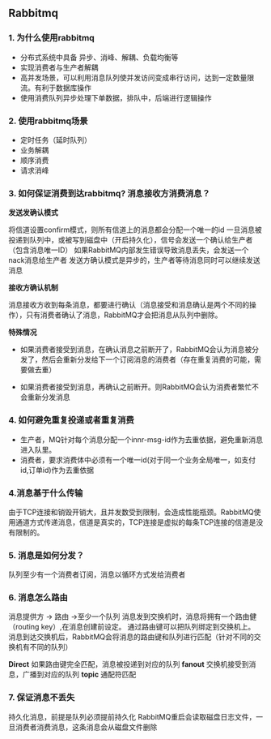 ## Rabbitmq
### 1. 为什么使用rabbitmq
- 分布式系统中具备 异步、消峰、解耦、负载均衡等
- 实现消费者与生产者解耦
- 高并发场景，可以利用消息队列使并发访问变成串行访问，达到一定数量限流。有利于数据库操作
- 使用消费队列异步处理下单数据，排队中，后端进行逻辑操作
### 2. 使用rabbitmq场景
- 定时任务（延时队列）
- 业务解耦
- 顺序消费
- 请求消峰

### 3. 如何保证消费到达rabbitmq? 消息接收方消费消息？

**发送发确认模式**

将信道设置confirm模式，则所有信道上的消息都会分配一个唯一的id
一旦消息被投递到队列中，或被写到磁盘中（开启持久化），信号会发送一个确认给生产者（包含消息唯一ID）
如果RabbitMQ内部发生错误导致消息丢失，会发送一个nack消息给生产者
发送方确认模式是异步的，生产者等待消息同时可以继续发送消息

**接收方确认机制**

消息接收方收到每条消息，都要进行确认（消息接受和消息确认是两个不同的操作），只有消费者确认了消息，RabbitMQ才会把消息从队列中删除。

**特殊情况**

- 如果消费者接受到消息，在确认消息之前断开了，RabbitMQ会认为消息被分发了，然后会重新分发给下一个订阅消息的消费者（存在重复消费的可能，需要做去重）

- 如果消费者接受到消息，再确认之前断开。则RabbitMQ会认为消费者繁忙不会重新分发消息

### 4. 如何避免重复投递或者重复消费

-  生产者，MQ针对每个消息分配一个innr-msg-id作为去重依据，避免重新消息进入队里。
- 消费者，要求消费体中必须有一个唯一id(对于同一个业务全局唯一，如支付id,订单id)作为去重依据

### 4.消息基于什么传输

由于TCP连接和销毁开销大，且并发数受到限制，会造成性能瓶颈。RabbitMQ使用通道方式传递消息，信道是真实的，TCP连接是虚拟的每条TCP连接的信道是没有限制的。

### 5. 消息是如何分发？
队列至少有一个消费者订阅，消息以循环方式发给消费者

### 6. 消息怎么路由
消息提供方 -> 路由 ->至少一个队列
消息发到交换机时，消息将拥有一个路由健（routing key）,在消息创建前设定。
通过路由键可以把队列绑定到交换机上。
消息到达交换机后，RabbitMQ会将消息的路由键和队列进行匹配（针对不同的交换机有不同的队列）

**Direct** 如果路由键完全匹配，消息被投递到对应的队列
**fanout** 交换机接受到消息，广播到对应的队列
**topic** 通配符匹配


### 7. 保证消息不丢失

持久化消息，前提是队列必须提前持久化
RabbitMQ重启会读取磁盘日志文件，一旦消费者消费消息，这条消息会从磁盘文件删除
